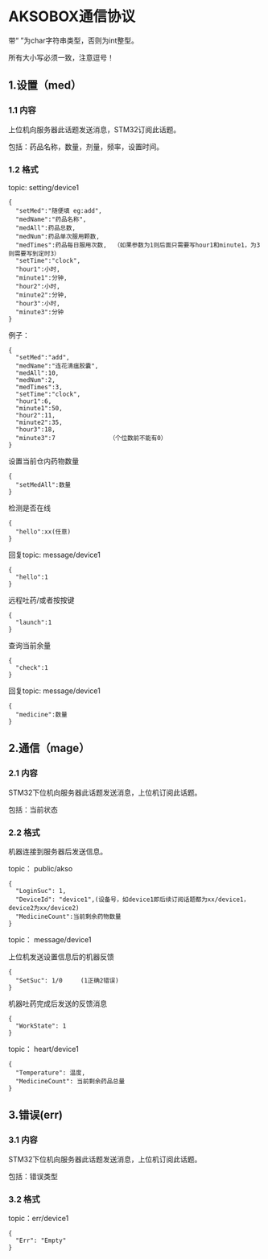 # AKSOBOX通信协议

带“ ”为char字符串类型，否则为int整型。

所有大小写必须一致，注意逗号！

## 1.设置（med）

### 1.1  内容

上位机向服务器此话题发送消息，STM32订阅此话题。

包括：药品名称，数量，剂量，频率，设置时间。

### 1.2 格式

topic: setting/device1

```
{
  "setMed":"随便填 eg:add",
  "medName":"药品名称",
  "medAll":药品总数,
  "medNum":药品单次服用颗数,
  "medTimes":药品每日服用次数,	（如果参数为1则后面只需要写hour1和minute1，为3则需要写到定时3）
  "setTime":"clock",
  "hour1":小时,
  "minute1":分钟,
  "hour2":小时,
  "minute2":分钟,
  "hour3":小时,
  "minute3":分钟
}
```

例子：

```
{
  "setMed":"add",
  "medName":"连花清瘟胶囊",
  "medAll":10,
  "medNum":2,
  "medTimes":3,
  "setTime":"clock",
  "hour1":6,
  "minute1":50,
  "hour2":11,
  "minute2":35,
  "hour3":18,
  "minute3":7				（个位数前不能有0）
}
```

设置当前仓内药物数量

```
{
  "setMedAll":数量
}
```

检测是否在线

```
{
  "hello":xx(任意)
}
```

回复topic:	message/device1

```
{
  "hello":1
}
```

远程吐药/或者按按键

```
{
  "launch":1
}
```

查询当前余量

```
{
  "check":1
}
```

回复topic:	message/device1

```
{
  "medicine":数量
}
```



## 2.通信（mage）

### 2.1  内容

STM32下位机向服务器此话题发送消息，上位机订阅此话题。

包括：当前状态

### 2.2 格式

机器连接到服务器后发送信息。

topic： public/akso

```
{
  "LoginSuc": 1,
  "DeviceId": "device1",(设备号，如device1即后续订阅话题都为xx/device1，device2为xx/device2)
  "MedicineCount":当前剩余药物数量
}
```

topic： message/device1

上位机发送设置信息后的机器反馈

```
{
  "SetSuc": 1/0		(1正确2错误)
}
```

机器吐药完成后发送的反馈消息

```
{
  "WorkState": 1
}
```

topic： heart/device1

```
{
  "Temperature": 温度,
  "MedicineCount": 当前剩余药品总量
}
```

## 3.错误(err)

### 3.1 内容

STM32下位机向服务器此话题发送消息，上位机订阅此话题。

包括：错误类型

### 3.2 格式

topic：err/device1

```
{
  "Err": "Empty"
}
```

